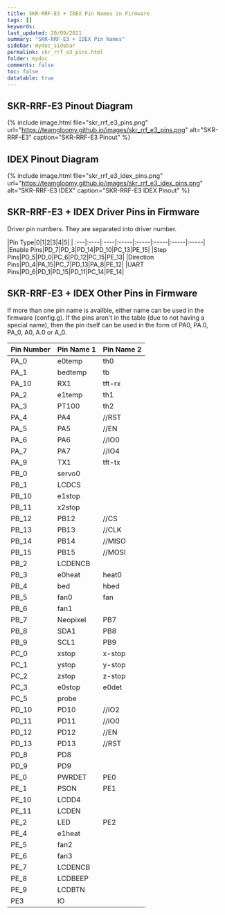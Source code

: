 ```yaml
---
title: SKR-RRF-E3 + IDEX Pin Names in Firmware
tags: []
keywords: 
last_updated: 20/09/2021
summary: "SKR-RRF-E3 + IDEX Pin Names"
sidebar: mydoc_sidebar
permalink: skr_rrf_e3_pins.html
folder: mydoc
comments: false
toc: false
datatable: true
---
```


## SKR-RRF-E3 Pinout Diagram

{% include image.html file="skr_rrf_e3_pins.png" url="https://teamgloomy.github.io/images/skr_rrf_e3_pins.png" alt="SKR-RRF-E3" caption="SKR-RRF-E3 Pinout" %}

## IDEX Pinout Diagram

{% include image.html file="skr_rrf_e3_idex_pins.png" url="https://teamgloomy.github.io/images/skr_rrf_e3_idex_pins.png" alt="SKR-RRF-E3 IDEX" caption="SKR-RRF-E3 IDEX Pinout" %}

## SKR-RRF-E3 + IDEX Driver Pins in Firmware

Driver pin numbers. They are separated into driver number.

<div class="datatable-begin"></div>

|Pin Type|0|1|2|3|4|5|
| :---|:----|:----|:-----|:-----|:-----|:-----|:-----|
|Enable Pins|PD_7|PD_3|PD_14|PD_10|PC_13|PE_15|
|Step Pins|PD_5|PD_0|PC_6|PD_12|PC_15|PE_13|
|Direction Pins|PD_4|PA_15|PC_7|PD_13|PA_8|PE_12|
|UART Pins|PD_6|PD_1|PD_15|PD_11|PC_14|PE_14|

<div class="datatable-end"></div>

## SKR-RRF-E3 + IDEX Other Pins in Firmware 

If more than one pin name is availble, either name can be used in the firmware (config.g). 
If the pins aren't in the table (due to not having a special name), then the pin itself can be used in the form of PA0, PA.0, PA_0, A0, A.0 or A_0.  

<div class="datatable-begin"></div>

|Pin Number|Pin Name 1|Pin Name 2|
| :------------- |:-------------|:-------------|
|PA_0|e0temp|th0|
|PA_1|bedtemp|tb|
|PA_10|RX1|tft-rx|
|PA_2|e1temp|th1|
|PA_3|PT100|th2|
|PA_4|PA4| //RST|
|PA_5|PA5| //EN|
|PA_6|PA6| //IO0|
|PA_7|PA7| //IO4|
|PA_9|TX1|tft-tx|
|PB_0|servo0||
|PB_1|LCDCS||
|PB_10|e1stop||
|PB_11|x2stop||
|PB_12|PB12|//CS|
|PB_13|PB13|//CLK|
|PB_14|PB14|//MISO|
|PB_15|PB15|//MOSI|
|PB_2|LCDENCB||
|PB_3|e0heat|heat0|
|PB_4|bed|hbed|
|PB_5|fan0|fan|
|PB_6|fan1||
|PB_7|Neopixel|PB7|
|PB_8|SDA1|PB8|
|PB_9|SCL1|PB9|
|PC_0|xstop|x-stop|
|PC_1|ystop|y-stop|
|PC_2|zstop|z-stop|
|PC_3|e0stop|e0det|
|PC_5|probe||
|PD_10|PD10|//IO2|
|PD_11|PD11|//IO0|
|PD_12|PD12|//EN|
|PD_13|PD13|//RST|
|PD_8|PD8||
|PD_9|PD9||
|PE_0|PWRDET|PE0|
|PE_1|PSON|PE1|
|PE_10|LCDD4||
|PE_11|LCDEN||
|PE_2|LED|PE2|
|PE_4|e1heat||
|PE_5|fan2||
|PE_6|fan3||
|PE_7|LCDENCB||
|PE_8|LCDBEEP||
|PE_9|LCDBTN||
|PE3|IO||

<div class="datatable-end"></div>